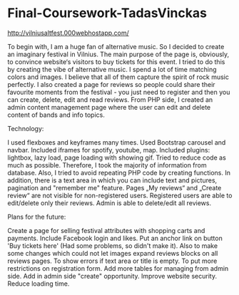 # Final-Coursework-TadasVinckas

http://vilniusaltfest.000webhostapp.com/

To begin with, I am a huge fan of alternative music. 
So I decided to create an imaginary festival in Vilnius. 
The main purpose of the page is, obviously, to convince website‘s visitors to buy tickets for this event. 
I tried to do this by creating the vibe of alternative music. I spend a lot of time matching colors and images. 
I believe that all of them capture the spirit of rock music perfectly. 
I also created a page for reviews so people could share their favourite moments from the festival - you just need to register and then you can create, delete, edit and read reviews.
From PHP side, I created an admin content management page where the user can edit and delete content of bands and info topics.

Technology: 

I used flexboxes and keyframes many times. 
Used Bootstrap carousel and navbar.
Included iframes for spotify, youtube, map.
Included plugins: lightbox, lazy load, page loading with showing gif.
Tried to reduce code as much as possible. Therefore, I took the majority of information from database. Also, I tried to avoid repeating PHP code by creating functions.
In addition, there is a text area in which you can include text and pictures, pagination and "remember me" feature.
Pages „My reviews“ and „Create review“ are not visible for non-registered users. Registered users are able to edit/delete only their reviews. Admin is able to delete/edit all reviews.

Plans for the future: 

Create a page for selling festival attributes with shopping carts and payments.
Include Facebook login and likes.
Put an anchor link on button 'Buy tickets here' (Had some problems, so didn't make it).
Also to make some changes which could not let images expand reviews blocks on all reviews pages.
To show errors if text area or title is empty. 
To put more restrictions on registration form.
Add more tables for managing from admin side.
Add in admin side "create" opportunity.
Improve website security.
Reduce loading time.
